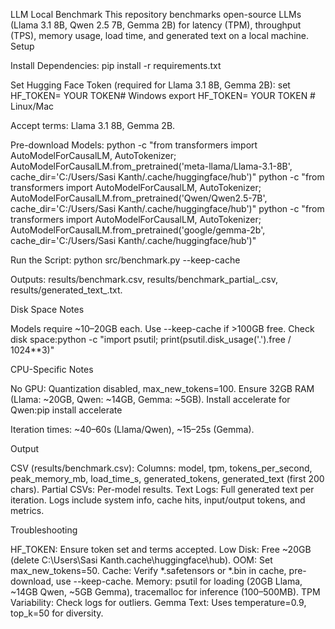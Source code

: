 LLM Local Benchmark
This repository benchmarks open-source LLMs (Llama 3.1 8B, Qwen 2.5 7B, Gemma 2B) for latency (TPM), throughput (TPS), memory usage, load time, and generated text on a local machine.
Setup

Install Dependencies:
pip install -r requirements.txt


Set Hugging Face Token (required for Llama 3.1 8B, Gemma 2B):
set HF_TOKEN=  YOUR TOKEN# Windows
export HF_TOKEN= YOUR TOKEN # Linux/Mac


Accept terms: Llama 3.1 8B, Gemma 2B.


Pre-download Models:
python -c "from transformers import AutoModelForCausalLM, AutoTokenizer; AutoModelForCausalLM.from_pretrained('meta-llama/Llama-3.1-8B', cache_dir='C:/Users/Sasi Kanth/.cache/huggingface/hub')"
python -c "from transformers import AutoModelForCausalLM, AutoTokenizer; AutoModelForCausalLM.from_pretrained('Qwen/Qwen2.5-7B', cache_dir='C:/Users/Sasi Kanth/.cache/huggingface/hub')"
python -c "from transformers import AutoModelForCausalLM, AutoTokenizer; AutoModelForCausalLM.from_pretrained('google/gemma-2b', cache_dir='C:/Users/Sasi Kanth/.cache/huggingface/hub')"


Run the Script:
python src/benchmark.py --keep-cache


Outputs: results/benchmark.csv, results/benchmark_partial_<model>.csv, results/generated_text_<model>.txt.



Disk Space Notes

Models require ~10–20GB each.
Use --keep-cache if >100GB free.
Check disk space:python -c "import psutil; print(psutil.disk_usage('.').free / 1024**3)"



CPU-Specific Notes

No GPU: Quantization disabled, max_new_tokens=100.
Ensure 32GB RAM (Llama: ~20GB, Qwen: ~14GB, Gemma: ~5GB).
Install accelerate for Qwen:pip install accelerate


Iteration times: ~40–60s (Llama/Qwen), ~15–25s (Gemma).

Output

CSV (results/benchmark.csv): Columns: model, tpm, tokens_per_second, peak_memory_mb, load_time_s, generated_tokens, generated_text (first 200 chars).
Partial CSVs: Per-model results.
Text Logs: Full generated text per iteration.
Logs include system info, cache hits, input/output tokens, and metrics.

Troubleshooting

HF_TOKEN: Ensure token set and terms accepted.
Low Disk: Free ~20GB (delete C:\Users\Sasi Kanth\.cache\huggingface\hub).
OOM: Set max_new_tokens=50.
Cache: Verify *.safetensors or *.bin in cache, pre-download, use --keep-cache.
Memory: psutil for loading (20GB Llama, ~14GB Qwen, ~5GB Gemma), tracemalloc for inference (100–500MB).
TPM Variability: Check logs for outliers.
Gemma Text: Uses temperature=0.9, top_k=50 for diversity.
